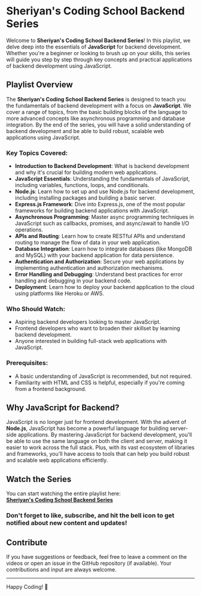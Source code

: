 # Sheriyan's Coding School Backend Series

Welcome to **Sheriyan's Coding School Backend Series**! In this playlist, we delve deep into the essentials of **JavaScript** for backend development. Whether you're a beginner or looking to brush up on your skills, this series will guide you step by step through key concepts and practical applications of backend development using JavaScript.

## Playlist Overview

The **Sheriyan's Coding School Backend Series** is designed to teach you the fundamentals of backend development with a focus on **JavaScript**. We cover a range of topics, from the basic building blocks of the language to more advanced concepts like asynchronous programming and database integration. By the end of the series, you will have a solid understanding of backend development and be able to build robust, scalable web applications using JavaScript.

### Key Topics Covered:
- **Introduction to Backend Development**: What is backend development and why it's crucial for building modern web applications.
- **JavaScript Essentials**: Understanding the fundamentals of JavaScript, including variables, functions, loops, and conditionals.
- **Node.js**: Learn how to set up and use Node.js for backend development, including installing packages and building a basic server.
- **Express.js Framework**: Dive into Express.js, one of the most popular frameworks for building backend applications with JavaScript.
- **Asynchronous Programming**: Master async programming techniques in JavaScript such as callbacks, promises, and async/await to handle I/O operations.
- **APIs and Routing**: Learn how to create RESTful APIs and understand routing to manage the flow of data in your web application.
- **Database Integration**: Learn how to integrate databases (like MongoDB and MySQL) with your backend application for data persistence.
- **Authentication and Authorization**: Secure your web applications by implementing authentication and authorization mechanisms.
- **Error Handling and Debugging**: Understand best practices for error handling and debugging in your backend code.
- **Deployment**: Learn how to deploy your backend application to the cloud using platforms like Heroku or AWS.

### Who Should Watch:
- Aspiring backend developers looking to master JavaScript.
- Frontend developers who want to broaden their skillset by learning backend development.
- Anyone interested in building full-stack web applications with JavaScript.

### Prerequisites:
- A basic understanding of JavaScript is recommended, but not required.
- Familiarity with HTML and CSS is helpful, especially if you're coming from a frontend background.

## Why JavaScript for Backend?

JavaScript is no longer just for frontend development. With the advent of **Node.js**, JavaScript has become a powerful language for building server-side applications. By mastering JavaScript for backend development, you'll be able to use the same language on both the client and server, making it easier to work across the full stack. Plus, with its vast ecosystem of libraries and frameworks, you'll have access to tools that can help you build robust and scalable web applications efficiently.

## Watch the Series

You can start watching the entire playlist here:  
[**Sheriyan's Coding School Backend Series**](https://youtu.be/T55Kb8rrH1g?si=WzaI9xoeOLAq75Qm)

### Don't forget to like, subscribe, and hit the bell icon to get notified about new content and updates!

## Contribute

If you have suggestions or feedback, feel free to leave a comment on the videos or open an issue in the GitHub repository (if available). Your contributions and input are always welcome.

---

Happy Coding! 🚀

